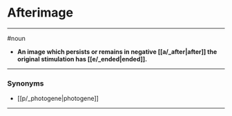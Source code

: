 # Afterimage
---
#noun
- **An image which persists or remains in negative [[a/_after|after]] the original stimulation has [[e/_ended|ended]].**
---
### Synonyms
- [[p/_photogene|photogene]]
---
